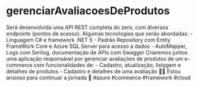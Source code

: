# gerenciarAvaliacoesDeProdutos
Será desenvolvida uma API REST completa do zero, com diversos endpoints (pontos de acesso). Algumas tecnologias que serão abordadas:  - Linguagem C# e framework .NET 5 - Padrão Repository com Entity FrameWork Core e Azure SQL Server para acesso a dados - AutoMapper, Logs com Serilog, documentação de APIs com Swagger  Criaremos juntos uma aplicação responsável por gerenciar avaliações de produtos de um e-commerce com funcionalidades de:  - Cadastro, atualização, listagem e detalhes de produtos - Cadastro e detalhes de uma avaliação  👨‍💻 Estou ansioso para continuar a jornada 🚀  #azure #commerce #framework #cloud
